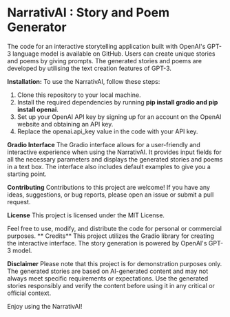 # NarrativAI : Story and Poem Generator
The code for an interactive storytelling application built with OpenAI's GPT-3 language model is available on GitHub. Users can create unique stories and poems by giving prompts. The generated stories and poems are developed by utilising the text creation features of GPT-3.

**Installation:**
To use the NarrativAI, follow these steps:
1. Clone this repository to your local machine.
2. Install the required dependencies by running **pip install gradio and pip install openai**.
3. Set up your OpenAI API key by signing up for an account on the OpenAI website and obtaining an API key.
4. Replace the openai.api_key value in the code with your API key.

**Gradio Interface**
The Gradio interface allows for a user-friendly and interactive experience when using the NarrativAI. It provides input fields for all the necessary parameters and displays the generated stories and poems in a text box. The interface also includes default examples to give you a starting point.

**Contributing**
Contributions to this project are welcome! If you have any ideas, suggestions, or bug reports, please open an issue or submit a pull request.

**License**
This project is licensed under the MIT License.

Feel free to use, modify, and distribute the code for personal or commercial purposes.
**
Credits**
This project utilizes the Gradio library for creating the interactive interface.
The story generation is powered by OpenAI's GPT-3 model.

**Disclaimer**
Please note that this project is for demonstration purposes only. The generated stories are based on AI-generated content and may not always meet specific requirements or expectations. Use the generated stories responsibly and verify the content before using it in any critical or official context.

Enjoy using the NarrativAI!
